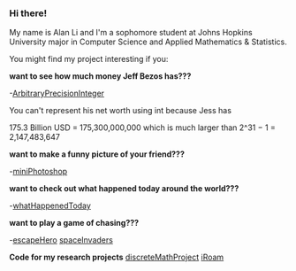 ### Hi there! 

My name is Alan Li and I'm a sophomore student at Johns Hopkins University major in Computer Science and Applied Mathematics & Statistics. 

You might find my project interesting if you:

**want to see how much money Jeff Bezos has???** 
  
  -[ArbitraryPrecisionInteger](https://github.com/tottiliyt/ArbitraryPrecisionInteger)
  
  You can't represent his net worth using int because Jess has
  
  175.3 Billion USD = 175,300,000,000 which is much larger than 2^31 − 1 = 2,147,483,647 

**want to make a funny picture of your friend???** 
  
  -[miniPhotoshop](https://github.com/tottiliyt/miniPhotoshop)

**want to check out what happened today around the world???** 
  
  -[whatHappenedToday](https://github.com/tottiliyt/whatHappenedToday)

**want to play a game of chasing???** 
  
  -[escapeHero](https://github.com/tottiliyt/escapeHero) [spaceInvaders](https://github.com/tottiliyt/spaceInvaders)



**Code for my research projects**
[discreteMathProject](https://github.com/tottiliyt/discreteMathProject) [iRoam](https://github.com/tottiliyt/iRoam)
